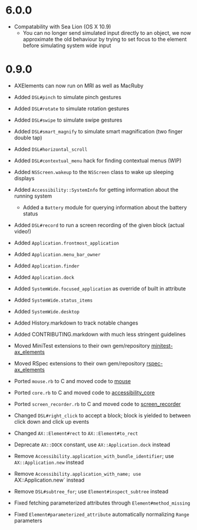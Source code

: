 # 6.0.0

  * Compatability with Sea Lion (OS X 10.9)
    - You can no longer send simulated input directly to an object,
      we now approximate the old behaviour by trying to set focus
      to the element before simulating system wide input

# 0.9.0

  * AXElements can now run on MRI as well as MacRuby

  * Added `DSL#pinch` to simulate pinch gestures
  * Added `DSL#rotate` to simulate rotation gestures
  * Added `DSL#swipe` to simulate swipe gestures
  * Added `DSL#smart_magnify` to simulate smart magnification (two finger double tap)
  * Added `DSL#horizontal_scroll`
  * Added `DSL#contextual_menu` hack for finding contextual menus (WIP)
  * Added `NSScreen.wakeup` to the `NSScreen` class to wake up sleeping displays
  * Added `Accessibility::SystemInfo` for getting information about the running system
    - Added a `Battery` module for querying information about the battery status
  * Added `DSL#record` to run a screen recording of the given block (actual video!)
  * Added `Application.frontmost_application`
  * Added `Application.menu_bar_owner`
  * Added `Application.finder`
  * Added `Application.dock`
  * Added `SystemWide.focused_application` as override of built in attribute
  * Added `SystemWide.status_items`
  * Added `SystemWide.desktop`
  * Added History.markdown to track notable changes
  * Added CONTRIBUTING.markdown with much less stringent guidelines

  * Moved MiniTest extensions to their own gem/repository [minitest-ax\_elements](https://github.com/AXElements/minitest-ax_elements)
  * Moved RSpec extensions to their own gem/repository [rspec-ax\_elements](https://github.com/AXElements/rspec-ax_elements)

  * Ported `mouse.rb` to C and moved code to [mouse](https://github.com/AXElements/mouse)
  * Ported `core.rb` to C and moved code to [accessibility\_core](https://github.com/AXElements/accessibility_core)
  * Ported `screen_recorder.rb` to C and moved code to [screen\_recorder](https://github.com/AXElements/screen_recorder)

  * Changed `DSL#right_click` to accept a block; block is yielded to between click down and click up events
  * Changed `AX::Element#rect` to `AX::Element#to_rect`

  * Deprecate `AX::DOCK` constant, use `AX::Application.dock` instead
  * Remove `Accessibility.application_with_bundle_identifier`; use `AX::Application.new` instead
  * Remove `Accessibility.application_with_name; use `AX::Application.new` instead
  * Remove `DSL#subtree_for`; use `Element#inspect_subtree` instead

  * Fixed fetching parameterized attributes through `Element#method_missing`
  * Fixed `Element#parameterized_attribute` automatically normalizing `Range` parameters
